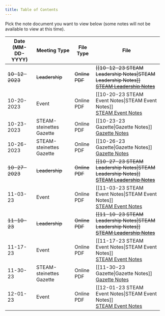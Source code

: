 ```yaml
---
title: Table of Contents
---
```

Pick the note document you want to view below (some notes will not be available to view at this time).

| Date (MM-DD-YYYY) | Meeting Type             | File Type               | File                                                                                                                                                                                      |
| ----------------- | ------------------------ | ----------------------- | ----------------------------------------------------------------------------------------------------------------------------------------------------------------------------------------- |
| ~~10-12-2023~~    | ~~Leadership~~           | ~~Online~~ <br> ~~PDF~~ | ~~[[10-12-23 STEAM Leadership Notes\|STEAM Leadership Notes]]~~ <br> ~~<a href="">STEAM Leadership Notes</a>~~                                                                            |
| 10-20-2023        | Event                    | Online <br> PDF         | [[10-20-23 STEAM Event Notes\|STEAM Event Notes]] <br> <a href="https://www.mediafire.com/file/bxqw674syi6lwcu/10-20-23_STEAM_Event_Notes.pdf/file" target="_blank">STEAM Event Notes</a> |
| 10-23-2023        | STEAM-steinettes Gazette | Online <br> PDF         | [[10-23-23 Gazette\|Gazette Notes]] <br> <a href="https://www.mediafire.com/file/hob1jo5xaakehu9/10-23-23_Gazette.pdf/file" target="_blank">Gazette Notes</a>                             |
| 10-26-2023        | STEAM-steinettes Gazette | Online <br> PDF         | [[10-26-23 Gazette\|Gazette Notes]] <br> <a href="https://www.mediafire.com/file/rgdbugojs1ats1w/10-26-23_Gazette.pdf/file" target="_blank">Gazette Notes</a>                             |
| ~~10-27-2023~~    | ~~Leadership~~           | ~~Online~~ <br> ~~PDF~~ | ~~[[10-27-23 STEAM Leadership Notes\|STEAM Leadership Notes]]~~ <br> ~~<a href="">STEAM Leadership Notes</a>~~                                                                            |
| 11-03-23          | Event                    | Online <br> PDF         | [[11-03-23 STEAM Event Notes\|STEAM Event Notes]] <br> <a href="https://www.mediafire.com/file/7uvbv20q4avoduc/11-03-23_STEAM_Event_Notes.pdf/file" target="_blank">STEAM Event Notes</a> |
| ~~11-10-23~~      | ~~Leadership~~           | ~~Online~~ <br> ~~PDF~~ | ~~[[11-10-23 STEAM Leadership Notes\|STEAM Leadership Notes]]~~ <br> ~~<a href="">STEAM Leadership Notes</a>~~                                                                            |
| 11-17-23          | Event                    | Online <br> PDF         | [[11-17-23 STEAM Event Notes\|STEAM Event Notes]] <br> <a href="https://www.mediafire.com/file/83hqs12yl0iwt9e/11-17-23_STEAM_Event_Notes.pdf/file">STEAM Event Notes</a>                 |
| 11-30-23          | STEAM-steinettes Gazette | Online <br> PDF         | [[11-30-23 Gazette\|Gazette Notes]] <br> <a href="https://www.mediafire.com/file/e18doc3ipslw3cx/11-30-23_Gazette.pdf/file">Gazette Notes</a>                                             |
| 12-01-23          | Event                    | Online <br> PDF         | [[12-01-23 STEAM Event Notes\|STEAM Event Notes]] <br> <a href="https://www.mediafire.com/file/yw5njwe23ugmuak/12-01-23_STEAM_Event_Notes.pdf/file">STEAM Event Notes</a>                 |
